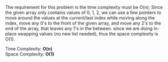 The requirement for this problem is the time complexity must be O(n); Since the given array only contains values of
0, 1, 2, we can use a few pointers to move around the values at the current/last index while moving along the index,
move any 0's to the front of the given array, and move any 2's to the end of the array, that leaves any 1's in the
between. since we are doing in-place swapping values (no new list needed), thus the space complexity is O(1).

Time Complexity: <b>O(n)</b> <br>
Space Complexity: <b>O(1)</b>